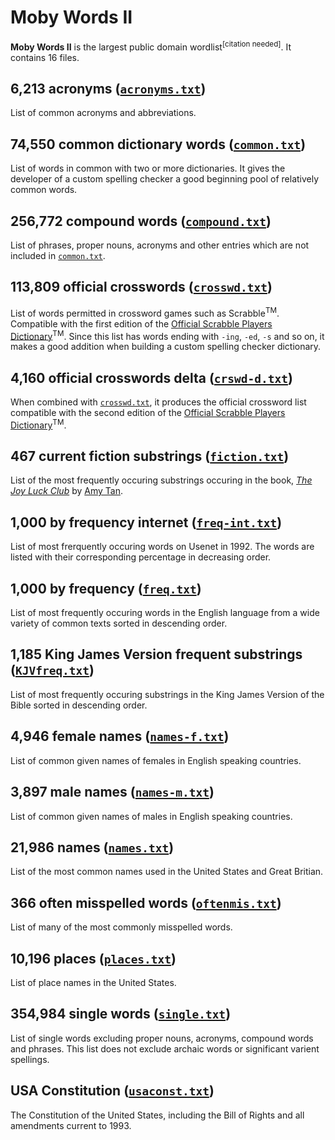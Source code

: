 
# Moby Words II
**Moby Words II** is the largest public domain wordlist<sup>[citation needed]</sup>. It contains 16 files.

## 6,213 acronyms ([`acronyms.txt`](https://github.com/elitejake/Moby-Project/blob/main/Moby%20Words%20II/ACRONYMS.TXT))
List of common acronyms and abbreviations.

## 74,550 common dictionary words ([`common.txt`](https://github.com/elitejake/Moby-Project/blob/main/Moby%20Words%20II/COMMON.TXT))
List of words in common with two or more dictionaries. It gives the developer of a custom spelling checker a good beginning pool of relatively common words.

## 256,772 compound words ([`compound.txt`](https://github.com/elitejake/Moby-Project/blob/main/Moby%20Words%20II/COMPOUND.TXT))
List of phrases, proper nouns, acronyms and other entries which are not included in [`common.txt`](https://github.com/elitejake/Moby-Project/blob/main/Moby%20Words%20II/COMMON.TXT).

## 113,809 official crosswords ([`crosswd.txt`](https://github.com/elitejake/Moby-Project/blob/main/Moby%20Words%20II/CROSSWD.TXT))
List of words permitted in crossword games such as Scrabble<sup>TM</sup>. Compatible with the first edition of the [Official Scrabble Players Dictionary](https://en.wikipedia.org/wiki/Official_Scrabble_Players_Dictionary)<sup>TM</sup>. Since this list has words ending with `-ing`, `-ed`, `-s` and so on, it makes a good addition when building a custom spelling checker dictionary.

## 4,160 official crosswords delta ([`crswd-d.txt`](https://github.com/elitejake/Moby-Project/blob/main/Moby%20Words%20II/CRSWD-D.TXT))
When combined with [`crosswd.txt`](https://github.com/elitejake/Moby-Project/blob/main/Moby%20Words%20II/CROSSWD.TXT), it produces the official crossword list compatible with the second edition of the [Official Scrabble Players Dictionary](https://en.wikipedia.org/wiki/Official_Scrabble_Players_Dictionary)<sup>TM</sup>.

## 467 current fiction substrings ([`fiction.txt`](https://github.com/elitejake/Moby-Project/blob/main/Moby%20Words%20II/FICTION.TXT))
List of the most frequently occuring substrings occuring in the book, [*The Joy Luck Club*](https://en.wikipedia.org/wiki/The_Joy_Luck_Club_(novel)) by [Amy Tan](https://en.wikipedia.org/wiki/Amy_Tan).

## 1,000 by frequency internet ([`freq-int.txt`](https://github.com/elitejake/Moby-Project/blob/main/Moby%20Words%20II/FREQ-INT.TXT))
List of most frerquently occuring words on Usenet in 1992. The words are listed with their corresponding percentage in decreasing order.

## 1,000 by frequency ([`freq.txt`](https://github.com/elitejake/Moby-Project/blob/main/Moby%20Words%20II/FREQ.TXT))
List of most frequently occuring words in the English language from a wide variety of common texts sorted in descending order.

## 1,185 King James Version frequent substrings ([`KJVfreq.txt`](https://github.com/elitejake/Moby-Project/blob/main/Moby%20Words%20II/KJVFREQ.TXT))
List of most frequently occuring substrings in the King James Version of the Bible sorted in descending order.

## 4,946 female names ([`names-f.txt`](https://github.com/elitejake/Moby-Project/blob/main/Moby%20Words%20II/NAMES-F.TXT))
List of common given names of females in English speaking countries.

## 3,897 male names ([`names-m.txt`](https://github.com/elitejake/Moby-Project/blob/main/Moby%20Words%20II/NAMES-M.TXT))
List of common given names of males in English speaking countries.

## 21,986 names ([`names.txt`](https://github.com/elitejake/Moby-Project/blob/main/Moby%20Words%20II/NAMES.TXT))
List of the most common names used in the United States and Great Britian.

## 366 often misspelled words ([`oftenmis.txt`](https://github.com/elitejake/Moby-Project/blob/main/Moby%20Words%20II/OFTENMIS.TXT))
List of many of the most commonly misspelled words.

## 10,196 places ([`places.txt`](https://github.com/elitejake/Moby-Project/blob/main/Moby%20Words%20II/PLACES.TXT))
List of place names in the United States.

## 354,984 single words ([`single.txt`](https://github.com/elitejake/Moby-Project/blob/main/Moby%20Words%20II/SINGLE.TXT))
List of single words excluding proper nouns, acronyms, compound words and phrases. This list does not exclude archaic words or significant varient spellings.

## USA Constitution ([`usaconst.txt`](https://github.com/elitejake/Moby-Project/blob/main/Moby%20Words%20II/USACONST.TXT))
The Constitution of the United States, including the Bill of Rights and all amendments current to 1993.
